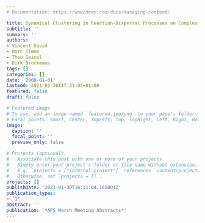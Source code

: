 ```yaml
---
# Documentation: https://wowchemy.com/docs/managing-content/

title: Dynamical Clustering in Reaction-Dispersal Processes on Complex Networks
subtitle: ''
summary: ''
authors:
- Vincent David
- Marc Timme
- Theo Geisel
- Dirk Brockmann
tags: []
categories: []
date: '2008-01-01'
lastmod: 2021-01-30T17:31:04+01:00
featured: false
draft: false

# Featured image
# To use, add an image named `featured.jpg/png` to your page's folder.
# Focal points: Smart, Center, TopLeft, Top, TopRight, Left, Right, BottomLeft, Bottom, BottomRight.
image:
  caption: ''
  focal_point: ''
  preview_only: false

# Projects (optional).
#   Associate this post with one or more of your projects.
#   Simply enter your project's folder or file name without extension.
#   E.g. `projects = ["internal-project"]` references `content/project/deep-learning/index.md`.
#   Otherwise, set `projects = []`.
projects: []
publishDate: '2021-01-30T16:31:04.165004Z'
publication_types:
- '1'
abstract: ''
publication: '*APS March Meeting Abstracts*'
---
```

